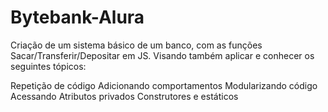 # Bytebank-Alura

Criação de um sistema básico de um banco, com as funções Sacar/Transferir/Depositar em JS. 
Visando também aplicar e conhecer os seguintes tópicos:

Repetição de código
Adicionando comportamentos
Modularizando código
Acessando Atributos privados
Construtores e estáticos
